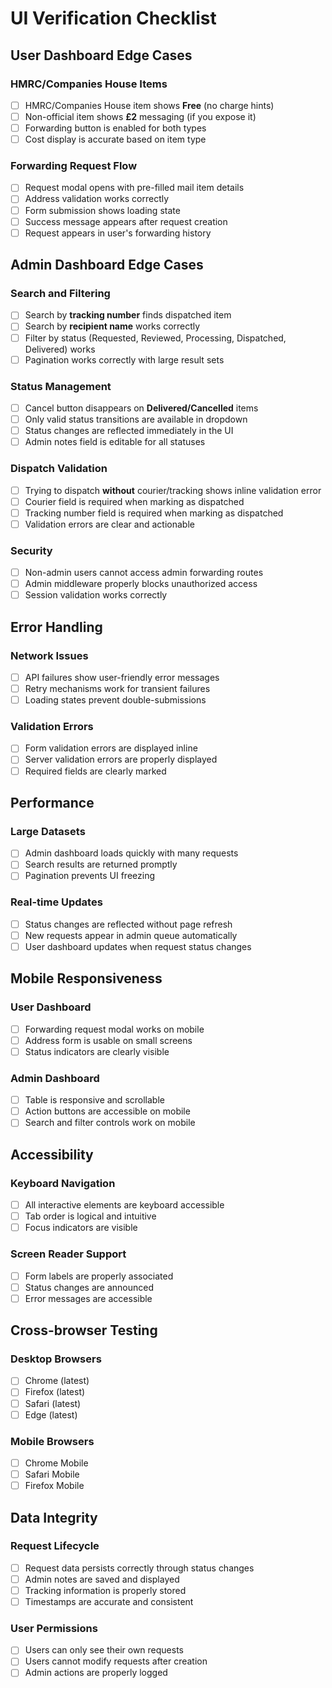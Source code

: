 # UI Verification Checklist

## User Dashboard Edge Cases

### HMRC/Companies House Items
- [ ] HMRC/Companies House item shows **Free** (no charge hints)
- [ ] Non-official item shows **£2** messaging (if you expose it)
- [ ] Forwarding button is enabled for both types
- [ ] Cost display is accurate based on item type

### Forwarding Request Flow
- [ ] Request modal opens with pre-filled mail item details
- [ ] Address validation works correctly
- [ ] Form submission shows loading state
- [ ] Success message appears after request creation
- [ ] Request appears in user's forwarding history

## Admin Dashboard Edge Cases

### Search and Filtering
- [ ] Search by **tracking number** finds dispatched item
- [ ] Search by **recipient name** works correctly
- [ ] Filter by status (Requested, Reviewed, Processing, Dispatched, Delivered) works
- [ ] Pagination works correctly with large result sets

### Status Management
- [ ] Cancel button disappears on **Delivered/Cancelled** items
- [ ] Only valid status transitions are available in dropdown
- [ ] Status changes are reflected immediately in the UI
- [ ] Admin notes field is editable for all statuses

### Dispatch Validation
- [ ] Trying to dispatch **without** courier/tracking shows inline validation error
- [ ] Courier field is required when marking as dispatched
- [ ] Tracking number field is required when marking as dispatched
- [ ] Validation errors are clear and actionable

### Security
- [ ] Non-admin users cannot access admin forwarding routes
- [ ] Admin middleware properly blocks unauthorized access
- [ ] Session validation works correctly

## Error Handling

### Network Issues
- [ ] API failures show user-friendly error messages
- [ ] Retry mechanisms work for transient failures
- [ ] Loading states prevent double-submissions

### Validation Errors
- [ ] Form validation errors are displayed inline
- [ ] Server validation errors are properly displayed
- [ ] Required fields are clearly marked

## Performance

### Large Datasets
- [ ] Admin dashboard loads quickly with many requests
- [ ] Search results are returned promptly
- [ ] Pagination prevents UI freezing

### Real-time Updates
- [ ] Status changes are reflected without page refresh
- [ ] New requests appear in admin queue automatically
- [ ] User dashboard updates when request status changes

## Mobile Responsiveness

### User Dashboard
- [ ] Forwarding request modal works on mobile
- [ ] Address form is usable on small screens
- [ ] Status indicators are clearly visible

### Admin Dashboard
- [ ] Table is responsive and scrollable
- [ ] Action buttons are accessible on mobile
- [ ] Search and filter controls work on mobile

## Accessibility

### Keyboard Navigation
- [ ] All interactive elements are keyboard accessible
- [ ] Tab order is logical and intuitive
- [ ] Focus indicators are visible

### Screen Reader Support
- [ ] Form labels are properly associated
- [ ] Status changes are announced
- [ ] Error messages are accessible

## Cross-browser Testing

### Desktop Browsers
- [ ] Chrome (latest)
- [ ] Firefox (latest)
- [ ] Safari (latest)
- [ ] Edge (latest)

### Mobile Browsers
- [ ] Chrome Mobile
- [ ] Safari Mobile
- [ ] Firefox Mobile

## Data Integrity

### Request Lifecycle
- [ ] Request data persists correctly through status changes
- [ ] Admin notes are saved and displayed
- [ ] Tracking information is properly stored
- [ ] Timestamps are accurate and consistent

### User Permissions
- [ ] Users can only see their own requests
- [ ] Users cannot modify requests after creation
- [ ] Admin actions are properly logged